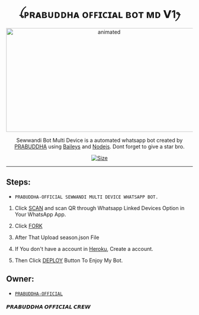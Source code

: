 

<h1 align="center">ꪶᴘʀᴀʙᴜᴅᴅʜᴀ ᴏꜰꜰɪᴄɪᴀʟ ʙᴏᴛ ᴍᴅ 𝗩1ꫂ<br></h1>
<p align="center">
<img src="https://i.imgur.com/SdZFgwU.jpeg" alt="animated" width="540" height="280" />
</p>

<p align="center">
Sewwandi Bot Multi Device is a automated whatsapp bot created by <a href="https://github.com/PRABUDDHA-OFFICIAL" target="_blank">PRABUDDHA</a> using <a href="https://github.com/adiwajshing/Baileys" target="_blank">Baileys</a> and <a href="https://github.com/nodejs" target="_blank">Nodejs</a>. Dont forget to give a star bro.
</p>

<p align="center">
<a href="https://youtu.com/"><img title="Size" src="https://img.shields.io/badge/Tutorial-Video-green"></a>
</p>

------


## Steps:
* `PRABUDDHA-OFFICIAL SEWWANDI MULTI DEVICE WHATSAPP BOT.`

1. Click [SCAN](https://replit.com/@DGXeon/Cheems-Bot-Multi-Device-Qr-Code-Generator?output%20only=1&lite=1#index.js) and scan QR through Whatsapp Linked Devices Option in Your WhatsApp App.

2. Click [FORK](https://github.com/PRABUDDHA-OFFICIAL/SewwandiBotMd/fork)

2. After That Upload season.json File

3. If You don't have a account in [Heroku](https://signup.heroku.com/), Create a account.

5. Then Click [DEPLOY](https://heroku.com/deploy) Button To Enjoy My Bot.


## Owner:
* [`PRABUDDHA-OFFICIAL`](https://github.com/PRABUDDHA-OFFICIAL )


<h5> 𝙋𝙍𝘼𝘽𝙐𝘿𝘿𝙃𝘼 𝙊𝙁𝙁𝙄𝘾𝙄𝘼𝙇 𝘾𝙍𝙀𝙒 </h5>
